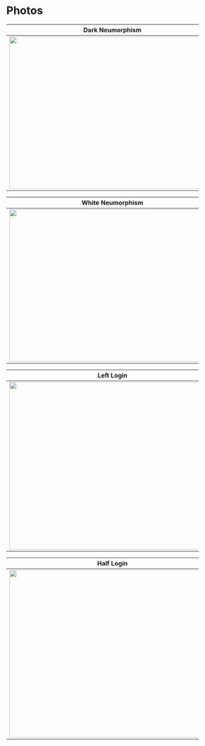 # Photos
Dark Neumorphism           |
:-------------------------:|
<a href="https://www.bulmasites.com/demo/Dark-SoftUi"> <img src="https://www.bulmasites.com/assets/DarkSoftUI.png" height="400" width="540"> </a>  |

White Neumorphism           |
:-------------------------:|
<a href="https://www.bulmasites.com/demo/White-SoftUI"> <img src="https://www.bulmasites.com/assets/WhiteSoftUI.png" height="400" width="540"> </a>  |

Left Login           |  Brave Browser Login
:-------------------------:|:-------------------------:
<a href="https://www.bulmasites.com/demo/Left-Login"> <img src="https://www.bulmasites.com/assets/Left-Login.png" height="440" width="540"> </a>  |  <a href="https://www.bulmasites.com/demo/brave-login"> <img src="https://www.bulmasites.com/assets/Brave-Login.png" height="440" width="540"> </a>

Half Login           |  Crypto Page
:-------------------------:|:-------------------------:
<a href="https://www.bulmasites.com/demo/Half-Login"> <img src="https://www.bulmasites.com/assets/Half-Login.png" height="440" width="540"> </a>  |  <a href="https://www.bulmasites.com/demo/Crypto"> <img src="https://www.bulmasites.com/assets/Crypto.png" height="440" width="540"> </a>
